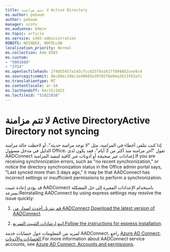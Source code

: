 ```yaml
---
title: لا تتم مزامنة Active Directory
ms.author: pebaum
author: pebaum
manager: scotv
ms.audience: Admin
ms.topic: article
ms.service: o365-administration
ROBOTS: NOINDEX, NOFOLLOW
localization_priority: Normal
ms.collection: Adm_O365
ms.custom:
- "9001688"
- "3754"
ms.openlocfilehash: 274855457a143cfccd25f9a161ff894882cee9c4
ms.sourcegitcommit: 8bc60ec34bc1e40685e3976576e04a2623f63a7c
ms.translationtype: MT
ms.contentlocale: ar-SA
ms.lasthandoff: 04/15/2021
ms.locfileid: "51822838"
---
```

# <a name="active-directory-not-syncing"></a><span data-ttu-id="05a4c-102">لا تتم مزامنة Active Directory</span><span class="sxs-lookup"><span data-stu-id="05a4c-102">Active Directory not syncing</span></span>

<span data-ttu-id="05a4c-103">إذا كنت تتلقى أخطاء في المزامنة، مثل "لا توجد مزامنة حديثة"، أو لاحظت حالة مزامنة الدليل في مدخل مسؤول Office، تقول "آخر مزامنة منذ أكثر من 3 أيام"، فقد يكون لدى AADConnect إعدادات غير صحيحة أو أذونات غير كافية لتنفيذ المزامنة.</span><span class="sxs-lookup"><span data-stu-id="05a4c-103">If you are receiving synchronization errors, such as "no recent synchronization," or notice the directory synchronization status in the Office admin portal says, "Last synced more than 3 days ago," it may be that AADConnect has incorrect settings or insufficient permissions to perform a synchronization.</span></span>  

<span data-ttu-id="05a4c-104">قد يؤدي إعادة تثبيت AADConnect باستخدام الإعدادات المعبرة إلى حل المشكلة بسرعة:</span><span class="sxs-lookup"><span data-stu-id="05a4c-104">Reinstalling AADConnect by using express settings may resolve the issue quickly:</span></span>

1. <span data-ttu-id="05a4c-105">[قم بتنزيل أحدث إصدار من AADConnect](https://go.microsoft.com/fwlink/?LinkId=615771).</span><span class="sxs-lookup"><span data-stu-id="05a4c-105">[Download the latest version of AADConnect](https://go.microsoft.com/fwlink/?LinkId=615771).</span></span>

2. <span data-ttu-id="05a4c-106">[اتبع إرشادات التثبيت السريع.](https://docs.microsoft.com/azure/active-directory/hybrid/how-to-connect-install-express)</span><span class="sxs-lookup"><span data-stu-id="05a4c-106">[Follow the instructions for express installation](https://docs.microsoft.com/azure/active-directory/hybrid/how-to-connect-install-express).</span></span>

<span data-ttu-id="05a4c-107">لمزيد من المعلومات حول حسابات خدمة AADConnect، راجع [Azure AD Connect: الحسابات والأذونات](https://docs.microsoft.com/azure/active-directory/hybrid/reference-connect-accounts-permissions).</span><span class="sxs-lookup"><span data-stu-id="05a4c-107">For more information about AADConnect service accounts, see [Azure AD Connect: Accounts and permissions](https://docs.microsoft.com/azure/active-directory/hybrid/reference-connect-accounts-permissions).</span></span>
